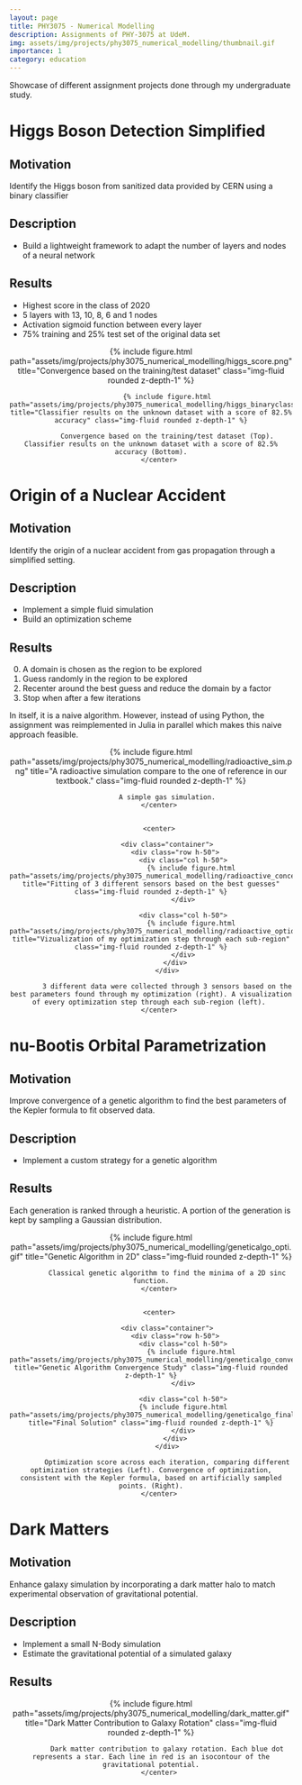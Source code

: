 ```yaml
---
layout: page
title: PHY3075 - Numerical Modelling
description: Assignments of PHY-3075 at UdeM.
img: assets/img/projects/phy3075_numerical_modelling/thumbnail.gif
importance: 1
category: education
---
```


Showcase of different assignment projects done through my undergraduate study.

# Higgs Boson Detection Simplified

## Motivation

Identify the Higgs boson from sanitized data provided by CERN using a binary classifier

## Description

* Build a lightweight framework to adapt the number of layers and nodes of a neural network

## Results
* Highest score in the class of 2020
* 5 layers with 13, 10, 8, 6 and 1 nodes
* Activation sigmoid function between every layer 
* 75% training and 25% test set of the original data set

<div class="row-sm mt-3 mt-md-0 pb-2">
        <center>
            {% include figure.html path="assets/img/projects/phy3075_numerical_modelling/higgs_score.png" title="Convergence based on the training/test dataset" class="img-fluid rounded z-depth-1" %}

            {% include figure.html path="assets/img/projects/phy3075_numerical_modelling/higgs_binaryclassifier.png" title="Classifier results on the unknown dataset with a score of 82.5% accuracy" class="img-fluid rounded z-depth-1" %}

            Convergence based on the training/test dataset (Top). Classifier results on the unknown dataset with a score of 82.5% accuracy (Bottom).
        </center>
</div>

# Origin of a Nuclear Accident

## Motivation

Identify the origin of a nuclear accident from gas propagation through a simplified setting.

## Description

* Implement a simple fluid simulation
* Build an optimization scheme

## Results

0. A domain is chosen as the region to be explored
1. Guess randomly in the region to be explored
2. Recenter around the best guess and reduce the domain by a factor
3. Stop when after a few iterations

In itself, it is a naive algorithm. However, instead of using Python, the assignment was reimplemented in Julia in parallel which makes this naive approach feasible.

<div class="row-sm mt-3 mt-md-0 pb-2">
        <center>
            {% include figure.html path="assets/img/projects/phy3075_numerical_modelling/radioactive_sim.png" title="A radioactive simulation compare to the one of reference in our textbook." class="img-fluid rounded z-depth-1" %}

            A simple gas simulation.
        </center>
        
        
        <center>

            <div class="container">
                <div class="row h-50">
                    <div class="col h-50">
                        {% include figure.html path="assets/img/projects/phy3075_numerical_modelling/radioactive_concentration.png" title="Fitting of 3 different sensors based on the best guesses" class="img-fluid rounded z-depth-1" %}
                    </div>

                    <div class="col h-50">
                        {% include figure.html path="assets/img/projects/phy3075_numerical_modelling/radioactive_optidivideandconquer.png" title="Vizualization of my optimization step through each sub-region" class="img-fluid rounded z-depth-1" %}
                    </div>
                </div>
            </div>

            3 different data were collected through 3 sensors based on the best parameters found through my optimization (right). A visualization of every optimization step through each sub-region (left). 
        </center>

</div>

# nu-Bootis Orbital Parametrization

## Motivation

Improve convergence of a genetic algorithm to find the best parameters of the Kepler formula to fit observed data.

## Description

* Implement a custom strategy for a genetic algorithm

## Results

Each generation is ranked through a heuristic. A portion of the generation is kept by sampling a Gaussian distribution.

<div class="row-sm mt-3 mt-md-0 pb-2">
        <center>
            {% include figure.html path="assets/img/projects/phy3075_numerical_modelling/geneticalgo_opti.gif" title="Genetic Algorithm in 2D" class="img-fluid rounded z-depth-1" %}

            Classical genetic algorithm to find the minima of a 2D sinc function.
        </center>
        
        
        <center>

            <div class="container">
                <div class="row h-50">
                    <div class="col h-50">
                        {% include figure.html path="assets/img/projects/phy3075_numerical_modelling/geneticalgo_convergence.png" title="Genetic Algorithm Convergence Study" class="img-fluid rounded z-depth-1" %}
                    </div>

                    <div class="col h-50">
                    {% include figure.html path="assets/img/projects/phy3075_numerical_modelling/geneticalgo_finalresult.png" title="Final Solution" class="img-fluid rounded z-depth-1" %}
                    </div>
                </div>
            </div>

            Optimization score across each iteration, comparing different optimization strategies (Left). Convergence of optimization, consistent with the Kepler formula, based on artificially sampled points. (Right).
        </center>
</div>

# Dark Matters

## Motivation

Enhance galaxy simulation by incorporating a dark matter halo to match experimental observation of gravitational potential.

## Description

* Implement a small N-Body simulation
* Estimate the gravitational potential of a simulated galaxy

## Results

<div class="row-sm mt-3 mt-md-0 pb-2">
        <center>
            {% include figure.html path="assets/img/projects/phy3075_numerical_modelling/dark_matter.gif" title="Dark Matter Contribution to Galaxy Rotation" class="img-fluid rounded z-depth-1" %}
            
            Dark matter contribution to galaxy rotation. Each blue dot represents a star. Each line in red is an isocontour of the gravitational potential.
        </center>
</div>